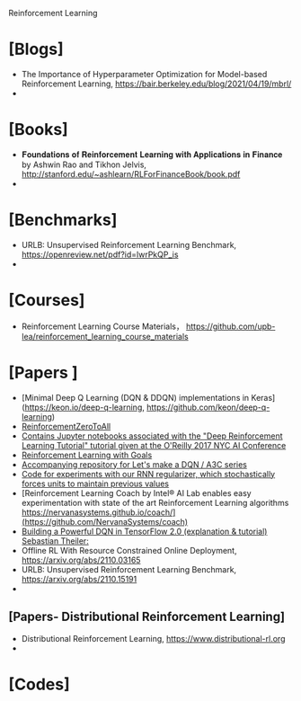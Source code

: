 Reinforcement Learning

# [Blogs]
+ The Importance of Hyperparameter Optimization for Model-based Reinforcement Learning, https://bair.berkeley.edu/blog/2021/04/19/mbrl/
+ 

# [Books]
+ 𝐅𝐨𝐮𝐧𝐝𝐚𝐭𝐢𝐨𝐧𝐬 𝐨𝐟 𝐑𝐞𝐢𝐧𝐟𝐨𝐫𝐜𝐞𝐦𝐞𝐧𝐭 𝐋𝐞𝐚𝐫𝐧𝐢𝐧𝐠 𝐰𝐢𝐭𝐡 𝐀𝐩𝐩𝐥𝐢𝐜𝐚𝐭𝐢𝐨𝐧𝐬 𝐢𝐧 𝐅𝐢𝐧𝐚𝐧𝐜𝐞 by Ashwin Rao and Tikhon Jelvis, http://stanford.edu/~ashlearn/RLForFinanceBook/book.pdf
+ 



# [Benchmarks]
+ URLB: Unsupervised Reinforcement Learning Benchmark, https://openreview.net/pdf?id=lwrPkQP_is
+ 

# [Courses]
+ Reinforcement Learning Course Materials， https://github.com/upb-lea/reinforcement_learning_course_materials

# [Papers ]
+ [Minimal Deep Q Learning (DQN & DDQN) implementations in Keras](https://keon.io/deep-q-learning, https://github.com/keon/deep-q-learning)
+ [ReinforcementZeroToAll](https://github.com/hunkim/ReinforcementZeroToAll)
+ [Contains Jupyter notebooks associated with the "Deep Reinforcement Learning Tutorial" tutorial given at the O'Reilly 2017 NYC AI Conference](https://github.com/awjuliani/oreilly-rl-tutorial) 
+ [Reinforcement Learning with Goals](https://github.com/awjuliani/dfp)
+ [Accompanying repository for Let's make a DQN / A3C series](https://github.com/jaara/AI-blog)
+ [Code for experiments with our RNN regularizer, which stochastically forces units to maintain previous values](https://github.com/teganmaharaj/zoneout)
+ [Reinforcement Learning Coach by Intel® AI Lab enables easy experimentation with state of the art Reinforcement Learning algorithms https://nervanasystems.github.io/coach/](https://github.com/NervanaSystems/coach)
+ [Building a Powerful DQN in TensorFlow 2.0 (explanation & tutorial) Sebastian Theiler:](https://medium.com/analytics-vidhya/building-a-powerful-dqn-in-tensorflow-2-0-explanation-tutorial-d48ea8f3177a)
+ Offline RL With Resource Constrained Online Deployment, https://arxiv.org/abs/2110.03165
+ URLB: Unsupervised Reinforcement Learning Benchmark, https://arxiv.org/abs/2110.15191
+ 


## [Papers- Distributional Reinforcement Learning]
+ Distributional Reinforcement Learning, https://www.distributional-rl.org
+ 


# [Codes]

